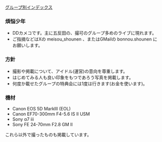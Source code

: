 [グループ別インデックス](index.md)

### 煩悩少年

- DDカメコです。主に五反田の、撮可のグループ多めのライブに現れます。
- ご指摘などはXの meisou\_shounen 、またはGMailの bonnou.shounen にお願いします。

### 方針

- 撮影や掲載について、アイドル(運営)の意向を尊重します。
- はじめてみる人も良い印象をもつであろう写真を掲載します。
- 何度か載せたグループの特典会には1度は行きます(お金を使います)。

### 機材

- Canon EOS 5D MarkIII (EOL)
- Canon EF70-300mm F4-5.6 IS II USM
- Sony α7 iii
- Sony FE 24-70mm F2.8 GM II

これら以外で撮ったものも掲載しています。

